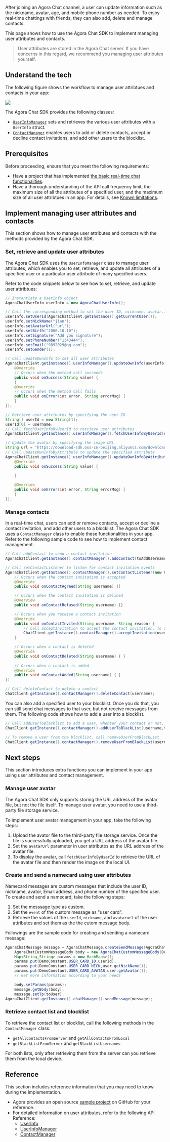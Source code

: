 After joining an Agora Chat channel, a user can update information such as the nickname, avatar, age, and mobile phone number as needed. To enjoy real-time chattings with friends, they can also add, delete and manage contacts.

This page shows how to use the Agora Chat SDK to implement managing user attributes and contacts.

> User attributes are stored in the Agora Chat server. If you have concerns in this regard, we recommend you managing user attributes yourself.


## Understand the tech

The following figure shows the workflow to manage user attribtues and contacts in your app:

![](images/attributes_contact.png)

The Agora Chat SDK provides the following classes:
- [`UserInfoManager`]() sets and retrieves the various user attributes with a `UserInfo` struct.
- [`ContactManager`]() enables users to add or delete contacts, accept or decline contact invitations, and add other users to the blocklist.

## Prerequisites

Before proceeding, ensure that you meet the following requirements:

- Have a project that has implemented [the basic real-time chat functionalities]().
- Have a thorough understanding of the API call frequency limit, the maximum size of all the attributes of a specified user, and the maximum size of all user attribtues in an app. For details, see [Known limitations]().

## Implement managing user attributes and contacts

This section shows how to manage user attributes and contacts with the methods provided by the Agora Chat SDK.

### Set, retrieve and update user attributes

The Agora Chat SDK uses the `UserInfoManager` class to manage user attributes, which enables you to set, retrieve, and update all attributes of a specified user or a particular user attribute of many specified users.

Refer to the code snippets below to see how to set, retrieve, and update user attribtues:

```java
// Instantiate a UserInfo object
AgoraChatUserInfo userInfo = new AgoraChatUserInfo();

// Call the corresponding method to set the user ID, nickname, avatar...
userInfo.setUserId(AgoraChatClient.getInstance().getCurrentUser());
userInfo.setNickName("jian");
userInfo.setAvatarUrl("url");
userInfo.setBirth("2000.10.10");
userInfo.setSignature("Add you signature");
userInfo.setPhoneNumber("1343444");
userInfo.setEmail("9892029@qq.com");
userInfo.setGender(1);

// Call updateOwnInfo to set all user attributes
AgoraChatClient.getInstance().userInfoManager().updateOwnInfo(userInfo, new EMValueCallBack<String>() {
    @Override
    // Occurs when the method call succeeds
    public void onSuccess(String value) {     
    }
    @Override
    // Occurs when the method call fails
    public void onError(int error, String errorMsg) {
    }
});

// Retrieve user attributes by specifying the user ID
String[] userId = new String[1];
userId[0] = username;
// Call fetchUserInfoByUserId to retrieve user attributes
AgoraChatClient.getInstance().userInfoManager().fetchUserInfoByUserId(userId, new AgoraChatValueCallBack<Map<String, AgoraChatUserInfo>>() {}

// Update the avatar by specifying the image URL
String url = "https://download-sdk.oss-cn-beijing.aliyuncs.com/downloads/IMDemo/avatar/Image1.png";
// Call updateOwnInfoByAttribute to update the specified attribute
AgoraChatClient.getInstance().userInfoManager().updateOwnInfoByAttribute(AgoraChatUserInfoType.AVATAR_URL, url, new AgoraChatValueCallBack<String>() {
    @Override
    public void onSuccess(String value) {
                        
    }

    @Override
    public void onError(int error, String errorMsg) {    
    }
});
```

### Manage contacts

In a real-time chat, users can add or remove contacts, accept or decline a contact invitation, and add other users to a blocklist. The Agora Chat SDK uses a `ContactManager` class to enable these functionalities in your app. Refer to the following sample code to see how to implement contact management.

```java
// Call addContact to send a contact invitation
AgoraChatClient.getInstance().contactManager().addContact(toAddUsername, reason);

// Call setContactListener to listen for contact invitation events
AgoraChatClient.getInstance().contactManager().setContactListener(new ContactListener() {
    // Occurs when the contact invitation is accepted
    @Override
    public void onContactAgreed(String username) {}

    // Occurs when the contact invitation is delined
    @Overview
    public void onContactRefused(String username) {}

    // Occurs when you receive a contact invitation
    @Override
    public void onContactInvited(String username, String reason) {
        // Call acceptInvitation to accept the contact invitation. To decline the invitation, call declineInvitation
        ChatClient.getInstance().contactManager().acceptInvitation(username);
    }

    // Occurs when a contact is deleted
    @Override
    public void onContactDeleted(String username) { }
   
    // Occurs when a contact is added
    @Override
    public void onContactAdded(String username) { }
})

// Call deleteContact to delete a contact
ChatClient.getInstance().contactManager().deleteContact(username);
```

You can also add a specified user to your blocklist. Once you do that, you can still send chat messages to that user, but not receive messages from them. The following code shows how to add a user into a blocklist.

```java
// Call addUserToBlacklist to add a user, whehter your contact or not, to your blocklist
ChatClient.getInstance().contactManager().addUserToBlackList(username,true);

// To remove a user from the blocklist, call removeUserFromBlackList
ChatClient.getInstance().contactManager().removeUserFromBlackList(username);
```

## Next steps

This section introduces extra functions you can implement in your app using user attributes and contact management.

### Manage user avatar

The Agora Chat SDK only supports storing the URL address of the avatar file, but not the file itself. To manage user avatar, you need to use a third-party file storage service.

To implement user avatar management in your app, take the following steps:

1. Upload the avator file to the third-party file storage service. Once the file is successfully uploaded, you get a URL address of the avatar file.
2. Set the `avatarUrl` parameter in user attributes as the URL address of the avatar file.
3. To display the avatar, call `fetchUserInfoByUserId` to retrieve the URL of the avatar file and then render the image on the local UI.

### Create and send a namecard using user attributes

Namecard messages are custom messages that include the user ID, nickname, avator, Email address, and phone number of the specified user. To create and send a namecard, take the following steps:

1. Set the messsage type as custom.
2. Set the `event` of the custom message as "user card".
3. Retrieve the values of the `userId`, `nickname`, and `avatarurl` of the user attributes and set them as the the cutom message body.

Followings are the sample code for creating and sending a namecard message:

```java
AgoraChatMessage message = AgoraChatMessage.createSendMessage(AgoraChatMessage.Type.CUSTOM);
    AgoraChatCustomMessageBody body = new AgoraChatCustomMessageBody(DemoConstant.USER_CARD_EVENT);
    Map<String,String> params = new HashMap<>();
    params.put(DemoConstant.USER_CARD_ID,userId);
    params.put(DemoConstant.USER_CARD_NICK,user.getNickName());
    params.put(DemoConstant.USER_CARD_AVATAR,user.getAvatar());
    // Get more information according to your needs

    body.setParams(params);
    message.getBody(body);
    message.setTp(toUser);
AgoraChatClient.getInstance().chatManager().sendMessage(message);
```

### Retrieve contact list and blocklist

To retrieve the contact list or blocklist, call the following methods in the `ContactManager` class:
- `getAllContactsFromServer` and `getAllContactsFromLocal`
- `getBlackListFromServer` and `getBlackListUsernames` 

For both lists, only after retrieving them from the server can you retrieve them from the lcoal device.

## Reference

This section includes reference information that you may need to know during the implementation.

- Agora provides an open source [sample project]() on GitHub for your reference.
- For detailed information on user attributes, refer to the following API Reference:
  - [UserInfo]()
  - [UserInfoManager]()
  - [ContactManager]()